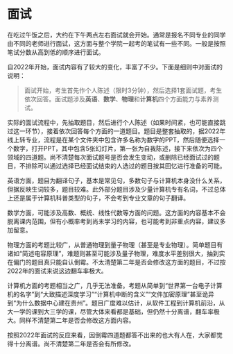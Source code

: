 # 面试

在吃过午饭之后，大约在下午两点左右面试就会开始。通常是报名不同专业的同学由不同的老师进行面试，这方面与整个学院一起考的笔试有一些不同。一般是按照笔试分数从高到低的顺序进行面试。

自2022年开始，面试内容有了较大的变化，丰富了不少。下面是细则中对面试的说明：

> 面试开始，考生首先作个人陈述（限时3分钟），然后选择1套面试题，考生依次回答。面试题涉及**英语**、**数学**、**物理**和**计算机**四个方面能力与素养测试。

实际的面试流程中，先抽取题目，然后进行个人陈述（如果时间紧，也可能直接跳过这一环节），接着依次回答每个方面的一道题目。题目是整套抽取的，据2022年线上转专业，流程是在某个文件夹中包含许多名称为数字的PPT，然后随便选择一个数字，打开PPT，其中包含5张幻灯片，第一张为自我陈述，接下来依次为四个领域的四道题。尚不清楚每次面试题号是否会发生变动，或删除已经面试过的题目，不排除可以通过选择已经面试结束的人选过的题目按其回忆进行准备的可能。

英语方面，题目为翻译句子，基本是常见句，多数句子与计算机本身没什么关系，但据反映生词较多，题目较难。此外部分题目涉及少量计算机专有名词，不过总体上还是属于计算机科普类型的句子，不会考到专业文章的句子翻译。

数学方面，可能涉及高数、概统、线性代数等方面的问题。这方面的内容基本不会脱离课内范围，但有小概率考到尚未学习的内容，也可能考到非重点内容，建议多加留意。

物理方面的考题比较广，从普通物理到量子物理（甚至是专业物理）。简单题目有诸如“简述电容原理”，难题则甚至可能涉及量子物理，难度水平差别很大，抽到实在偏门的题目真只能自认倒霉。不太清楚第二年是否会修改这方面的题目，不过按2022年的面试来说这边翻车率极大。

计算机方面的考题相当之广，几乎无法准备。考题从简单到“世界第一台电子计算机的名字”到“大致描述深度学习”“计算机中断的含义”“文件加密原理”甚至诡异到“为什么数据中心建在贵州”。题目广度难以估计，从软件工程到计算机前沿，从大一学的课到大三学的课，尽管大体来看都是基础，但仍然十分离谱，翻车率极大。同样不清楚第二年是否会修改这方面内容。

按照2022年面试的反应来看，因倒霉四道题都答不出来的也大有人在，大家都觉得十分离谱。尚不清楚第二年是否会有所修改。





